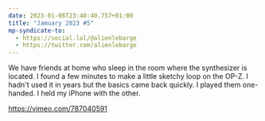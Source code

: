 ```yaml
---
date: 2023-01-06T23:40:40.757+01:00
title: "Jamuary 2023 #5"
mp-syndicate-to:
  - https://social.lol/@alienlebarge
  - https://twitter.com/alienlebarge
---
```

We have friends at home who sleep in the room where the synthesizer is located. I found a few minutes to make a little sketchy loop on the OP-Z. I hadn't used it in years but the basics came back quickly. I played them one-handed. I held my iPhone with the other.

https://vimeo.com/787040591
